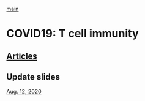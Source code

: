 [main](https://yolanda-ht.github.io/COVID19_T_cell_immunity/)
# COVID19: T cell immunity

## [Articles](ReadingList.MD)

## Update slides
[Aug. 12, 2020](20200812_SARS2_summary.pptx)
